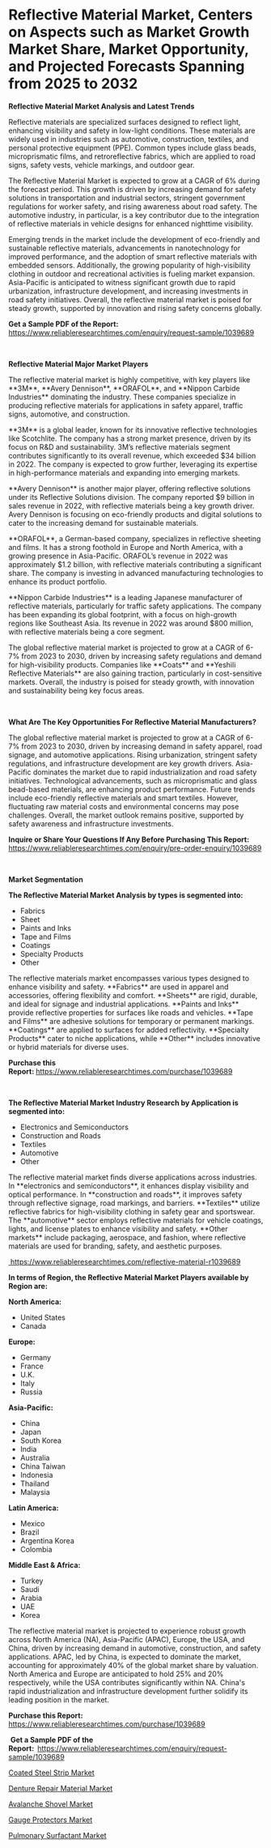 <p><h1>Reflective Material Market, Centers on Aspects such as Market Growth Market Share, Market Opportunity, and Projected Forecasts Spanning from 2025 to 2032</h1></p><p><strong>Reflective Material Market Analysis and Latest Trends</strong></p>
<p><p>Reflective materials are specialized surfaces designed to reflect light, enhancing visibility and safety in low-light conditions. These materials are widely used in industries such as automotive, construction, textiles, and personal protective equipment (PPE). Common types include glass beads, microprismatic films, and retroreflective fabrics, which are applied to road signs, safety vests, vehicle markings, and outdoor gear.</p><p>The Reflective Material Market is expected to grow at a CAGR of 6% during the forecast period. This growth is driven by increasing demand for safety solutions in transportation and industrial sectors, stringent government regulations for worker safety, and rising awareness about road safety. The automotive industry, in particular, is a key contributor due to the integration of reflective materials in vehicle designs for enhanced nighttime visibility.</p><p>Emerging trends in the market include the development of eco-friendly and sustainable reflective materials, advancements in nanotechnology for improved performance, and the adoption of smart reflective materials with embedded sensors. Additionally, the growing popularity of high-visibility clothing in outdoor and recreational activities is fueling market expansion. Asia-Pacific is anticipated to witness significant growth due to rapid urbanization, infrastructure development, and increasing investments in road safety initiatives. Overall, the reflective material market is poised for steady growth, supported by innovation and rising safety concerns globally.</p></p>
<p><strong>Get a Sample PDF of the Report:&nbsp;</strong> <a href="https://www.reliableresearchtimes.com/enquiry/request-sample/1039689?utm_campaign=2129&utm_medium=2&utm_source=Github&utm_content=ia&utm_term=25012025&utm_id=reflective-material">https://www.reliableresearchtimes.com/enquiry/request-sample/1039689</a></p>
<p>&nbsp;</p>
<p><strong>Reflective Material Major Market Players</strong></p>
<p><p>The reflective material market is highly competitive, with key players like **3M**, **Avery Dennison**, **ORAFOL**, and **Nippon Carbide Industries** dominating the industry. These companies specialize in producing reflective materials for applications in safety apparel, traffic signs, automotive, and construction.</p><p>**3M** is a global leader, known for its innovative reflective technologies like Scotchlite. The company has a strong market presence, driven by its focus on R&D and sustainability. 3M’s reflective materials segment contributes significantly to its overall revenue, which exceeded $34 billion in 2022. The company is expected to grow further, leveraging its expertise in high-performance materials and expanding into emerging markets.</p><p>**Avery Dennison** is another major player, offering reflective solutions under its Reflective Solutions division. The company reported $9 billion in sales revenue in 2022, with reflective materials being a key growth driver. Avery Dennison is focusing on eco-friendly products and digital solutions to cater to the increasing demand for sustainable materials.</p><p>**ORAFOL**, a German-based company, specializes in reflective sheeting and films. It has a strong foothold in Europe and North America, with a growing presence in Asia-Pacific. ORAFOL’s revenue in 2022 was approximately $1.2 billion, with reflective materials contributing a significant share. The company is investing in advanced manufacturing technologies to enhance its product portfolio.</p><p>**Nippon Carbide Industries** is a leading Japanese manufacturer of reflective materials, particularly for traffic safety applications. The company has been expanding its global footprint, with a focus on high-growth regions like Southeast Asia. Its revenue in 2022 was around $800 million, with reflective materials being a core segment.</p><p>The global reflective material market is projected to grow at a CAGR of 6-7% from 2023 to 2030, driven by increasing safety regulations and demand for high-visibility products. Companies like **Coats** and **Yeshili Reflective Materials** are also gaining traction, particularly in cost-sensitive markets. Overall, the industry is poised for steady growth, with innovation and sustainability being key focus areas.</p></p>
<p>&nbsp;</p>
<p><strong>What Are The Key Opportunities For Reflective Material Manufacturers?</strong></p>
<p><p>The global reflective material market is projected to grow at a CAGR of 6-7% from 2023 to 2030, driven by increasing demand in safety apparel, road signage, and automotive applications. Rising urbanization, stringent safety regulations, and infrastructure development are key growth drivers. Asia-Pacific dominates the market due to rapid industrialization and road safety initiatives. Technological advancements, such as microprismatic and glass bead-based materials, are enhancing product performance. Future trends include eco-friendly reflective materials and smart textiles. However, fluctuating raw material costs and environmental concerns may pose challenges. Overall, the market outlook remains positive, supported by safety awareness and infrastructure investments.</p></p>
<p><strong>Inquire or Share Your Questions If Any Before Purchasing This Report:</strong> <a href="https://www.reliableresearchtimes.com/enquiry/pre-order-enquiry/1039689?utm_campaign=2129&utm_medium=2&utm_source=Github&utm_content=ia&utm_term=25012025&utm_id=reflective-material">https://www.reliableresearchtimes.com/enquiry/pre-order-enquiry/1039689</a></p>
<p>&nbsp;</p>
<p><strong>Market Segmentation</strong></p>
<p><strong>The Reflective Material Market Analysis by types is segmented into:</strong></p>
<p><ul><li>Fabrics</li><li>Sheet</li><li>Paints and Inks</li><li>Tape and Films</li><li>Coatings</li><li>Specialty Products</li><li>Other</li></ul></p>
<p><p>The reflective materials market encompasses various types designed to enhance visibility and safety. **Fabrics** are used in apparel and accessories, offering flexibility and comfort. **Sheets** are rigid, durable, and ideal for signage and industrial applications. **Paints and Inks** provide reflective properties for surfaces like roads and vehicles. **Tape and Films** are adhesive solutions for temporary or permanent markings. **Coatings** are applied to surfaces for added reflectivity. **Specialty Products** cater to niche applications, while **Other** includes innovative or hybrid materials for diverse uses.</p></p>
<p><strong>Purchase this Report:&nbsp;</strong><a href="https://www.reliableresearchtimes.com/purchase/1039689?utm_campaign=2129&utm_medium=2&utm_source=Github&utm_content=ia&utm_term=25012025&utm_id=reflective-material">https://www.reliableresearchtimes.com/purchase/1039689</a></p>
<p>&nbsp;</p>
<p><strong>The Reflective Material Market Industry Research by Application is segmented into:</strong></p>
<p><ul><li>Electronics and Semiconductors</li><li>Construction and Roads</li><li>Textiles</li><li>Automotive</li><li>Other</li></ul></p>
<p><p>The reflective material market finds diverse applications across industries. In **electronics and semiconductors**, it enhances display visibility and optical performance. In **construction and roads**, it improves safety through reflective signage, road markings, and barriers. **Textiles** utilize reflective fabrics for high-visibility clothing in safety gear and sportswear. The **automotive** sector employs reflective materials for vehicle coatings, lights, and license plates to enhance visibility and safety. **Other markets** include packaging, aerospace, and fashion, where reflective materials are used for branding, safety, and aesthetic purposes.</p></p>
<p><a href="https://www.reliableresearchtimes.com/reflective-material-r1039689?utm_campaign=2129&utm_medium=2&utm_source=Github&utm_content=ia&utm_term=25012025&utm_id=reflective-material">&nbsp;https://www.reliableresearchtimes.com/reflective-material-r1039689</a></p>
<p><strong>In terms of Region, the Reflective Material Market Players available by Region are:</strong></p>
<p>
    <p> <strong> North America: </strong>
        <ul>
            <li>United States</li>
            <li>Canada</li>
        </ul>
        </p> 
    <p> <strong> Europe: </strong>
        <ul>
            <li>Germany</li>
            <li>France</li>
            <li>U.K.</li>
            <li>Italy</li>
            <li>Russia</li>
        </ul>
        </p> 
    <p> <strong> Asia-Pacific: </strong>
        <ul>
            <li>China</li>
            <li>Japan</li>
            <li>South Korea</li>
            <li>India</li>
            <li>Australia</li>
            <li>China Taiwan</li>
            <li>Indonesia</li>
            <li>Thailand</li>
            <li>Malaysia</li>
        </ul>
        </p> 
    <p> <strong> Latin America: </strong>
        <ul>
            <li>Mexico</li>
            <li>Brazil</li>
            <li>Argentina Korea</li>
            <li>Colombia</li>
        </ul>
        </p> 
    <p> <strong> Middle East & Africa: </strong>
        <ul>
            <li>Turkey</li>
            <li>Saudi</li>
            <li>Arabia</li>
            <li>UAE</li>
            <li>Korea</li>
        </ul>
    </p>
    </p>
<p><p>The reflective material market is projected to experience robust growth across North America (NA), Asia-Pacific (APAC), Europe, the USA, and China, driven by increasing demand in automotive, construction, and safety applications. APAC, led by China, is expected to dominate the market, accounting for approximately 40% of the global market share by valuation. North America and Europe are anticipated to hold 25% and 20% respectively, while the USA contributes significantly within NA. China's rapid industrialization and infrastructure development further solidify its leading position in the market.</p></p>
<p><strong>Purchase this Report: </strong><a href="https://www.reliableresearchtimes.com/purchase/1039689?utm_campaign=2129&utm_medium=2&utm_source=Github&utm_content=ia&utm_term=25012025&utm_id=reflective-material">https://www.reliableresearchtimes.com/purchase/1039689</a></p>
<p>&nbsp;<strong>Get a Sample PDF of the Report:&nbsp;&nbsp;</strong><a href="https://www.reliableresearchtimes.com/enquiry/request-sample/1039689?utm_campaign=2129&utm_medium=2&utm_source=Github&utm_content=ia&utm_term=25012025&utm_id=reflective-material">https://www.reliableresearchtimes.com/enquiry/request-sample/1039689</a></p>
<p><strong></strong></p>
<p><p><a href="https://github.com/JosephineMcguire65/Market-Research-Report-List-1/blob/main/coated-steel-strip-market.md?utm_campaign=2129&utm_medium=2&utm_source=Github&utm_content=ia&utm_term=25012025&utm_id=reflective-material">Coated Steel Strip Market</a></p><p><a href="https://www.linkedin.com/pulse/denture-repair-material-market-trends-revenue-forecast-g9tuf?utm_campaign=2129&utm_medium=2&utm_source=Github&utm_content=ia&utm_term=25012025&utm_id=reflective-material">Denture Repair Material Market</a></p><p><a href="https://www.linkedin.com/pulse/avalanche-shovelmarkets-67-cagr-analysis-projecting-extraordinary-ae0nf?utm_campaign=2129&utm_medium=2&utm_source=Github&utm_content=ia&utm_term=25012025&utm_id=reflective-material">Avalanche Shovel Market</a></p><p><a href="https://www.linkedin.com/pulse/insightful-highlights-gauge-protectors-market-report-industry-dvtxf?utm_campaign=2129&utm_medium=2&utm_source=Github&utm_content=ia&utm_term=25012025&utm_id=reflective-material">Gauge Protectors Market</a></p><p><a href="https://www.linkedin.com/pulse/examining-future-pulmonary-surfactant-market-trend-analysis-2iykf?utm_campaign=2129&utm_medium=2&utm_source=Github&utm_content=ia&utm_term=25012025&utm_id=reflective-material">Pulmonary Surfactant Market</a></p></p>